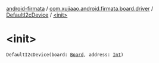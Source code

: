 [android-firmata](../../index.md) / [com.xujiaao.android.firmata.board.driver](../index.md) / [DefaultI2cDevice](index.md) / [&lt;init&gt;](./-init-.md)

# &lt;init&gt;

`DefaultI2cDevice(board: `[`Board`](../../com.xujiaao.android.firmata.board/-board/index.md)`, address: `[`Int`](https://kotlinlang.org/api/latest/jvm/stdlib/kotlin/-int/index.html)`)`